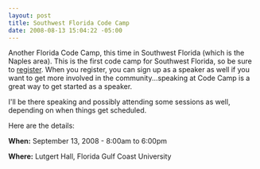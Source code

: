 ```yaml
---
layout: post
title: Southwest Florida Code Camp
date: 2008-08-13 15:04:22 -05:00
---
```


Another Florida Code Camp, this time in Southwest Florida (which is the Naples area). This is the first code camp for Southwest Florida, so be sure to [register](http://66.252.228.222/CreateNewWizard.aspx). When you register, you can sign up as a speaker as well if you want to get more involved in the community...speaking at Code Camp is a great way to get started as a speaker.

I'll be there speaking and possibly attending some sessions as well, depending on when things get scheduled. 

Here are the details:

**When:** September 13, 2008 - 8:00am to 6:00pm

**Where:** Lutgert Hall, Florida Gulf Coast University
